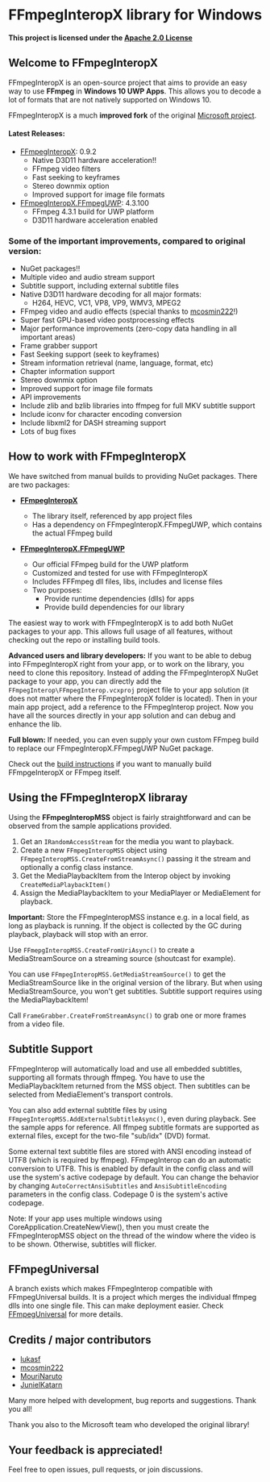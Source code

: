 # FFmpegInteropX library for Windows

#### This project is licensed under the [Apache 2.0 License](http://www.apache.org/licenses/LICENSE-2.0)

## Welcome to FFmpegInteropX

FFmpegInteropX is an open-source project that aims to provide an easy way to use **FFmpeg** in **Windows 10 UWP Apps**. This allows you to decode a lot of formats that are not natively supported on Windows 10.

FFmpegInteropX is a much **improved fork** of the original [Microsoft project](git://github.com/Microsoft/FFmpegInterop).

#### Latest Releases:
- [FFmpegInteropX](https://www.nuget.org/packages/FFmpegInteropX): 0.9.2
  - Native D3D11 hardware acceleration!!
  - FFmpeg video filters
  - Fast seeking to keyframes
  - Stereo downmix option
  - Improved support for image file formats
- [FFmpegInteropX.FFmpegUWP](https://www.nuget.org/packages/FFmpegInteropX.FFmpegUWP): 4.3.100
  - FFmpeg 4.3.1 build for UWP platform
  - D3D11 hardware acceleration enabled

### Some of the important improvements, compared to original version:

- NuGet packages!!
- Multiple video and audio stream support
- Subtitle support, including external subtitle files
- Native D3D11 hardware decoding for all major formats:
  - H264, HEVC, VC1, VP8, VP9, WMV3, MPEG2
- FFmpeg video and audio effects (special thanks to [mcosmin222](https://github.com/mcosmin222)!)
- Super fast GPU-based video postprocessing effects
- Major performance improvements (zero-copy data handling in all important areas)
- Frame grabber support
- Fast Seeking support (seek to keyframes)
- Stream information retrieval (name, language, format, etc)
- Chapter information support
- Stereo downmix option
- Improved support for image file formats
- API improvements
- Include zlib and bzlib libraries into ffmpeg for full MKV subtitle support
- Include iconv for character encoding conversion
- Include libxml2 for DASH streaming support
- Lots of bug fixes


## How to work with FFmpegInteropX

We have switched from manual builds to providing NuGet packages. There are two packages: 

- [**FFmpegInteropX**](https://www.nuget.org/packages/FFmpegInteropX)
  - The library itself, referenced by app project files
  - Has a dependency on FFmpegInteropX.FFmpegUWP, which contains the actual FFmpeg build

- [**FFmpegInteropX.FFmpegUWP**](https://www.nuget.org/packages/FFmpegInteropX.FFmpegUWP)
  - Our official FFmpeg build for the UWP platform
  - Customized and tested for use with FFmpegInteropX
  - Includes FFFmpeg dll files, libs, includes and license files
  - Two purposes:
    - Provide runtime dependencies (dlls) for apps
    - Provide build dependencies for our library

The easiest way to work with FFmpegInteropX is to add both NuGet packages to your app. This allows full usage of all features, without checking out the repo or installing build tools.

**Advanced users and library developers:** If you want to be able to debug into FFmpegInteropX right from your app, or to work on the library, you need to clone this repository. Instead of adding the FFmpegInteropX NuGet package to your app, you can directly add the `FFmpegInterop\FFmpegInterop.vcxproj` project file to your app solution (it does not matter where the FFmpegInteropX folder is located). Then in your main app project, add a reference to the FFmpegInterop project. Now you have all the sources directly in your app solution and can debug and enhance the lib.

**Full blown:** If needed, you can even supply your own custom FFmpeg build to replace our FFmpegInteropX.FFmpegUWP NuGet package.

Check out the [build instructions](README-BUILD.md) if you want to manually build FFmpgeInteropX or FFmpeg itself.

## Using the FFmpegInteropX libraray

Using the **FFmpegInteropMSS** object is fairly straightforward and can be observed from the sample applications provided.

1. Get an `IRandomAccessStream` for the media you want to playback.
2. Create a new `FFmpegInteropMSS` object using `FFmpegInteropMSS.CreateFromStreamAsync()` passing it the stream and optionally a config class instance.
3. Get the MediaPlaybackItem from the Interop object by invoking `CreateMediaPlaybackItem()`
4. Assign the MediaPlaybackItem to your MediaPlayer or MediaElement for playback.

**Important:** Store the FFmpegInteropMSS instance e.g. in a local field, as long as playback is running. If the object is collected by the GC during playback, playback will stop with an error.

Use `FFmepgInteropMSS.CreateFromUriAsync()` to create a MediaStreamSource on a streaming source (shoutcast for example).

You can use `FFmpegInteropMSS.GetMediaStreamSource()` to get the MediaStreamSource like in the original version of the library. But when using MediaStreamSource, you won't get subtitles. Subtitle support requires using the MediaPlaybackItem!

Call `FrameGrabber.CreateFromStreamAsync()` to grab one or more frames from a video file.

## Subtitle Support

FFmpegInterop will automatically load and use all embedded subtitles, supporting all formats through ffmpeg. You have to use the MediaPlaybackItem returned from the MSS object. Then subtitles can be selected from MediaElement's transport controls. 

You can also add external subtitle files by using `FFmpegInteropMSS.AddExternalSubtitleAsync()`, even during playback. See the sample apps for reference. All ffmpeg subtitle formats are supported as external files, except for the two-file "sub/idx" (DVD) format. 

Some external text subtitle files are stored with ANSI encoding instead of UTF8 (which is required by ffmpeg). FFmpegInterop can do an automatic conversion to UTF8. This is enabled by default in the config class and will use the system's active codepage by default. You can change the behavior by changing `AutoCorrectAnsiSubtitles` and `AnsiSubtitleEncoding` parameters in the config class. Codepage 0 is the system's active codepage.

Note: If your app uses multiple windows using CoreApplication.CreateNewView(), then you must create the FFmpegInteropMSS object on the thread of the window where the video is to be shown. Otherwise, subtitles will flicker.

## FFmpegUniversal

A branch exists which makes FFmpegInterop compatible with FFmpegUniversal builds. It is a project which merges the individual ffmpeg dlls into one single file. This can make deployment easier. Check [FFmpegUniversal](https://github.com/M2Team/FFmpegUniversal) for more details.

## Credits / major contributors

- [lukasf](https://github.com/lukasf)
- [mcosmin222](https://github.com/mcosmin222)
- [MouriNaruto](https://github.com/MouriNaruto)
- [JunielKatarn](https://github.com/JunielKatarn)

Many more helped with development, bug reports and suggestions. Thank you all!

Thank you also to the Microsoft team who developed the original library!

## Your feedback is appreciated!

Feel free to open issues, pull requests, or join discussions.
